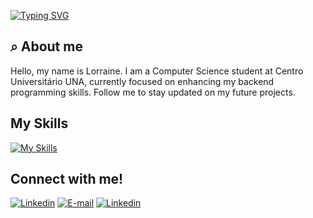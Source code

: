 <!-- Typing Animation -->
[![Typing SVG](https://readme-typing-svg.demolab.com?font=Fira+Code&weight=600&size=25&pause=1000&color=FF1493&random=false&width=435&height=40&lines=Welcome+to+my+codes.+)](https://git.io/typing-svg)
<!-- About Section -->
## ⌕ About me
Hello, my name is Lorraine. I am a Computer Science student at Centro Universitário UNA, currently focused on enhancing my backend programming skills. Follow me to stay updated on my future projects.

<!-- Skills Section -->
## My Skills
[![My Skills](https://skillicons.dev/icons?i=c,java,html,css,js)](https://skillicons.dev)

<!-- Connect Section -->
## Connect with me!
[![Linkedin](https://skillicons.dev/icons?i=linkedin)](https://www.linkedin.com/in/lorraineassuncao/) [![E-mail](https://skillicons.dev/icons?i=gmail)](mailto:lorraineaassuncao@gmail.com) [![Linkedin](https://skillicons.dev/icons?i=instagram)](https://www.instagram.com/lorraineassuncao/)
